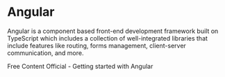 <DedicatedRoadmap
  href='/angular'
  title='Angular Roadmap'
  description='Click to check the detailed Angular Roadmap.'
/>

# Angular

Angular is a component based front-end development framework built on TypeScript which includes a collection of well-integrated libraries that include features like routing, forms management, client-server communication, and more.

<ResourceGroupTitle>Free Content</ResourceGroupTitle>
<BadgeLink badgeText='Read' colorScheme="yellow" href='https://angular.io/start'>Official - Getting started with Angular</BadgeLink>
